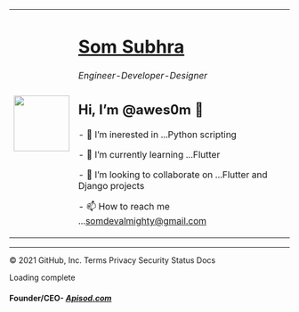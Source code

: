 <!DOCTYPE html>
<html lang="en" dir="ltr">

<body>
  <table cellspacing='20'>
    <tr>
      <td><img src="https://media2.giphy.com/media/Q7SKqn3G97xpmfSOvG/giphy.gif" width="100"/></td>
      <td>
        <h1><a href="http://som.apisod.com/">Som Subhra</a></h1>
        <h6>Engineer-Developer-Designer</h6>
        
  
</div>
       
<h2>Hi, I’m @awes0m 👋</h2>
<p>- 👀 I’m inerested in ...Python scripting</p>
<p>- 🌱 I’m currently learning ...Flutter</p>
<p>- 💞️ I’m looking to collaborate on ...Flutter and Django projects</p>
<p>- 📫 How to reach me ...<a href="somdevalmighty@gmail.com">somdevalmighty@gmail.com</a></p>     
      </td>
    </tr>
  </table>

<hr/>
  
</html>
© 2021 GitHub, Inc.
Terms
Privacy
Security
Status
Docs

Loading complete
 <h4>Founder/CEO- <i><strong><a href="apisod.com">Apisod.com</a></strong></i></h4>
<!---
awes0m/awes0m is a ✨ special ✨ repository because its `README.md` (this file) appears on your GitHub profile.
You can click the Preview link to take a look at your changes.
--->
